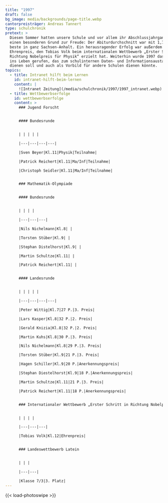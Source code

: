 ```yaml
---
title: "1997"
draft: false
bg_image: media/backgrounds/page-title.webp
cantorpreisträger: Andreas Tannert
type: schulchronik
pretext: >
  Diesen Sommer hatten unsere Schule und vor allem ihr Abschlussjahrgang
  einen besonderen Grund zur Freude: Der Abiturdurchschnitt war mit 1,7 der
  beste in ganz Sachsen-Anhalt. Ein herausragender Erfolg war außerdem der
  Ehrenpreis, den Tobias Volk beim internationalen Wettbewerb „Erster Schritt in
  Richtung Nobelpreis für Physik“ erzielt hat. Weiterhin wurde 1997 das Intranet
  ins Leben gerufen, das zum schulinternen Daten- und Informationsaustausch
  dienen soll und auch als Vorbild für andere Schulen dienen könnte.
topics:
  - title: Intranet hilft beim Lernen
    id: intranet-hilft-beim-lernen
    content: |
      ![Intranet Zeitung](/media/schulchronik/1997/1997_intranet.webp)
  - title: Wettbewerbserfolge
    id: wettbewerbserfolge
    content: >
      ### Jugend Forscht


      #### Bundesrunde


      | | | | |

      |---|---|---|---|

      |Sven Beyer|Kl.11|Physik|Teilnahme|

      |Patrick Reichert|Kl.11|Ma/Inf|Teilnahme|

      |Christoph Seidler|Kl.11|Ma/Inf|Teilnahme|


      ### Mathematik-Olympiade


      #### Bundesrunde


      | | | |

      |---|---|---|

      |Nils Nichelmann|Kl.8| |

      |Torsten Stüber|Kl.9| |

      |Stephan Distelhorst|Kl.9| |

      |Martin Schultze|Kl.11| |

      |Patrick Reichert|Kl.11| |


      #### Landesrunde


      | | | | |

      |---|---|---|---|

      |Peter Wittig|Kl.7|27 P.|3. Preis|

      |Lars Kasper|Kl.8|32 P.|2. Preis|

      |Gerald Knizia|Kl.8|32 P.|2. Preis|

      |Martin Kuhs|Kl.8|30 P.|3. Preis|

      |Nils Nichelmann|Kl.8|29 P.|3. Preis|

      |Torsten Stüber|Kl.9|21 P.|3. Preis|

      |Hagen Schiller|Kl.9|20 P.|Anerkennungspreis|

      |Stephan Diestelhorst|Kl.9|18 P.|Anerkennungspreis|

      |Martin Schultze|Kl.11|21 P.|3. Preis|

      |Patrick Reichert|Kl.11|18 P.|Anerkennungspreis|


      ### Internationaler Wettbewerb „Erster Schritt in Richtung Nobelpreis für Physik“


      | | | |

      |---|---|---|

      |Tobias Volk|Kl.12|Ehrenpreis|


      ### Landeswettbewerb Latein


      | | |

      |---|---|

      |Klasse 7/3|3. Platz|
---
```

{{< load-photoswipe >}}

